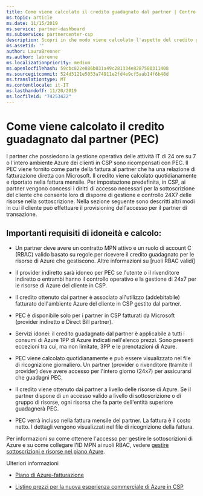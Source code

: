 ```yaml
---
title: Come viene calcolato il credito guadagnato dal partner | Centro per i partner
ms.topic: article
ms.date: 11/15/2019
ms.service: partner-dashboard
ms.subservice: partnercenter-csp
description: Scopri in che modo viene calcolato l'aspetto del credito guadagnato dal partner (PEC) del piano Azure. Sono inclusi i requisiti di idoneità per i partner e i provider indiretti.
ms.assetid: ''
author: LauraBrenner
ms.author: labrenne
ms.localizationpriority: medium
ms.openlocfilehash: 59cbc822e886b031a49c281334e8287580311408
ms.sourcegitcommit: 524d3121e5053a74911e2fd4e9cf5aab14f6b48d
ms.translationtype: MT
ms.contentlocale: it-IT
ms.lasthandoff: 11/20/2019
ms.locfileid: "74253422"
---
```

# <a name="how-the-partner-earned-credit-pec-is-calculated"></a>Come viene calcolato il credito guadagnato dal partner (PEC)


I partner che possiedono la gestione operativa delle attività IT di 24 ore su 7 o l'intero ambiente Azure dei clienti in CSP sono ricompensati con PEC. Il PEC viene fornito come parte della fattura al partner che ha una relazione di fatturazione diretta con Microsoft. Il credito viene calcolato quotidianamente e riportato nella fattura mensile. Per impostazione predefinita, in CSP, ai partner vengono concessi i diritti di accesso necessari per la sottoscrizione del cliente che consente loro di disporre di gestione e controllo 24X7 delle risorse nella sottoscrizione. Nella sezione seguente sono descritti altri modi in cui il cliente può effettuare il provisioning dell'accesso per il partner di transazione.   


## <a name="important-eligibility-and-calculation-requirements"></a>Importanti requisiti di idoneità e calcolo:

- Un partner deve avere un contratto MPN attivo e un ruolo di account C (RBAC) valido basato su regole per ricevere il credito guadagnato per le risorse di Azure che gestiscono. Altre informazioni su [ruoli RBAC validi]

- Il provider indiretto sarà idoneo per PEC se l'utente o il rivenditore indiretto o entrambi hanno il controllo operativo e la gestione di 24x7 per le risorse di Azure del cliente in CSP.

- Il credito ottenuto dai partner è associato all'utilizzo (addebitabile) fatturato dell'ambiente Azure del cliente in CSP gestito dal partner. 

- PEC è disponibile solo per i partner in CSP fatturati da Microsoft (provider indiretto e Direct Bill partner).

- Servizi idonei: il credito guadagnato dal partner è applicabile a tutti i consumi di Azure 1PP di Azure indicati nell'elenco prezzi. Sono presenti eccezioni tra cui, ma non limitate, 3PP e le prenotazioni di Azure.

- PEC viene calcolato quotidianamente e può essere visualizzato nel file di ricognizione giornaliero. Un partner (provider o rivenditore (tramite il provider) deve avere accesso per l'intero giorno (24x7) per assicurarsi che guadagni PEC.

- Il credito viene ottenuto dai partner a livello delle risorse di Azure. Se il partner dispone di un accesso valido a livello di sottoscrizione o di gruppo di risorse, ogni risorsa che fa parte dell'entità superiore guadagnerà PEC. 

- PEC verrà incluso nella fattura mensile del partner. La fattura è il costo netto. I dettagli vengono visualizzati nel file di ricognizione della fattura.

Per informazioni su come ottenere l'accesso per gestire le sottoscrizioni di Azure e su come collegare l'ID MPN ai ruoli RBAC, vedere [gestire sottoscrizioni e risorse nel piano Azure](azure-plan-manage.md).

Ulteriori informazioni

- [Piano di Azure-fatturazione](azure-plan-billing.md)

- [Listino prezzi per la nuova esperienza commerciale di Azure in CSP](azure-plan-price-list.md)
